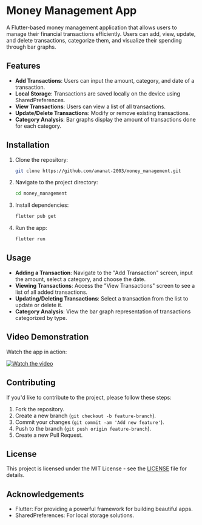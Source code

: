 # Money Management App

A Flutter-based money management application that allows users to manage their financial transactions efficiently. Users can add, view, update, and delete transactions, categorize them, and visualize their spending through bar graphs.

## Features

- **Add Transactions**: Users can input the amount, category, and date of a transaction.
- **Local Storage**: Transactions are saved locally on the device using SharedPreferences.
- **View Transactions**: Users can view a list of all transactions.
- **Update/Delete Transactions**: Modify or remove existing transactions.
- **Category Analysis**: Bar graphs display the amount of transactions done for each category.

## Installation

1. Clone the repository:

   ```bash
   git clone https://github.com/amanat-2003/money_management.git
   ```

2. Navigate to the project directory:

   ```bash
   cd money_management
   ```

3. Install dependencies:

   ```bash
   flutter pub get
   ```

4. Run the app:

   ```bash
   flutter run
   ```

## Usage

- **Adding a Transaction**: Navigate to the "Add Transaction" screen, input the amount, select a category, and choose the date.
- **Viewing Transactions**: Access the "View Transactions" screen to see a list of all added transactions.
- **Updating/Deleting Transactions**: Select a transaction from the list to update or delete it.
- **Category Analysis**: View the bar graph representation of transactions categorized by type.

## Video Demonstration

Watch the app in action:

[![Watch the video](https://img.youtube.com/vi/edKqcmXuxNQ/0.jpg)](https://www.youtube.com/watch?v=edKqcmXuxNQ)

## Contributing

If you'd like to contribute to the project, please follow these steps:

1. Fork the repository.
2. Create a new branch (`git checkout -b feature-branch`).
3. Commit your changes (`git commit -am 'Add new feature'`).
4. Push to the branch (`git push origin feature-branch`).
5. Create a new Pull Request.

## License

This project is licensed under the MIT License - see the [LICENSE](LICENSE) file for details.

## Acknowledgements

- Flutter: For providing a powerful framework for building beautiful apps.
- SharedPreferences: For local storage solutions.
